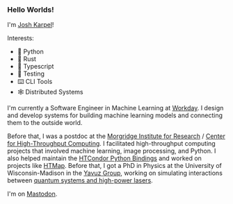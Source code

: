 ### Hello Worlds!

I'm [Josh Karpel](https://www.jtk.dev/)!

Interests:
- 🐍 Python
- 🦀 Rust
- 🦺 Typescript
- 🧪 Testing
- ⌨️ CLI Tools
- 🕸️ Distributed Systems

I'm currently a Software Engineer in Machine Learning at [Workday](https://github.com/Workday).
I design and develop systems for building machine learning models and connecting them to the outside world.

Before that, I was a postdoc at the
[Morgridge Institute for Research](https://morgridge.org/) 
/
[Center for High-Throughput Computing](http://chtc.cs.wisc.edu/).
I facilitated high-throughput computing projects that involved machine learning, image processing, and Python.
I also helped maintain the 
[HTCondor Python Bindings](https://htcondor.readthedocs.io/en/latest/apis/python-bindings/index.html) 
and worked on projects like 
[HTMap](https://htmap.readthedocs.io/en/latest/).
Before that, 
I got a PhD in Physics at the University of Wisconsin-Madison in the
[Yavuz Group](https://yavuzlab.physics.wisc.edu/index.html),
working on simulating interactions between
[quantum systems and high-power lasers](https://doi.org/10.1364/OE.27.034154).

I'm on <a rel="me" href="https://fosstodon.org/@joshkarpel">Mastodon</a>.
